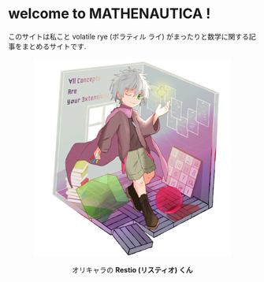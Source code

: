 # welcome to MATHENAUTICA !

このサイトは私こと volatile rye (ボラティル ライ) がまったりと数学に関する記事をまとめるサイトです.

<div align="center">
<img src="static/restio.png" width="80%">
</div>
<div align="center">

オリキャラの **Restio (リスティオ) くん**
</div>